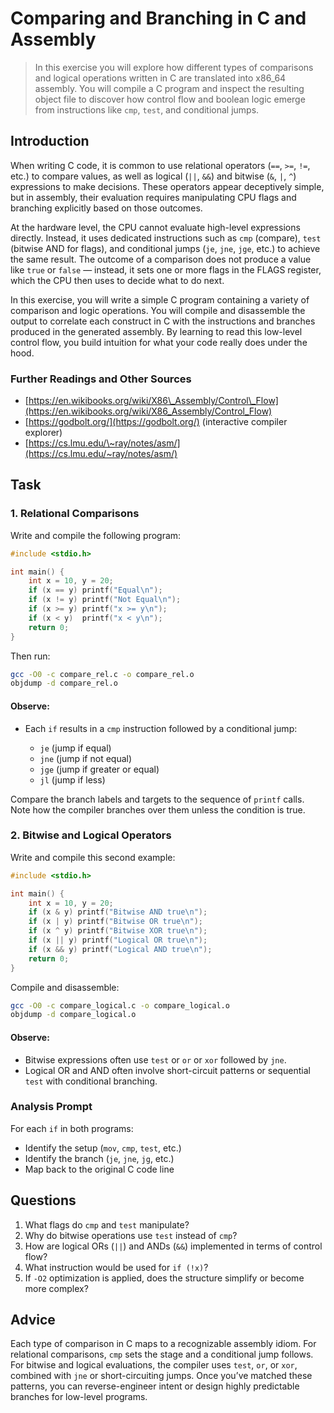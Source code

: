 <!---
{
  "id": "ef194da4-9d0f-45a3-baf8-bfac82efd0a8",
  "depends_on": [
    "AND",
    "800c7dd9-5ccf-42c1-b9ea-c2764579cf5d",
    "cc424af3-2bd7-491f-b678-89e18904bf58"
  ],
  "author": "Stephan Bökelmann",
  "first_used": "2025-06-12",
  "keywords": ["assembly", "stack", "variables", "addresses", "x86_64", "GAS"]
}
--->

# Comparing and Branching in C and Assembly

> In this exercise you will explore how different types of comparisons and logical operations written in C are translated into x86\_64 assembly. You will compile a C program and inspect the resulting object file to discover how control flow and boolean logic emerge from instructions like `cmp`, `test`, and conditional jumps.

## Introduction

When writing C code, it is common to use relational operators (`==`, `>=`, `!=`, etc.) to compare values, as well as logical (`||`, `&&`) and bitwise (`&`, `|`, `^`) expressions to make decisions. These operators appear deceptively simple, but in assembly, their evaluation requires manipulating CPU flags and branching explicitly based on those outcomes.

At the hardware level, the CPU cannot evaluate high-level expressions directly. Instead, it uses dedicated instructions such as `cmp` (compare), `test` (bitwise AND for flags), and conditional jumps (`je`, `jne`, `jge`, etc.) to achieve the same result. The outcome of a comparison does not produce a value like `true` or `false` — instead, it sets one or more flags in the FLAGS register, which the CPU then uses to decide what to do next.

In this exercise, you will write a simple C program containing a variety of comparison and logic operations. You will compile and disassemble the output to correlate each construct in C with the instructions and branches produced in the generated assembly. By learning to read this low-level control flow, you build intuition for what your code really does under the hood.

### Further Readings and Other Sources

* [https://en.wikibooks.org/wiki/X86\_Assembly/Control\_Flow](https://en.wikibooks.org/wiki/X86_Assembly/Control_Flow)
* [https://godbolt.org/](https://godbolt.org/) (interactive compiler explorer)
* [https://cs.lmu.edu/\~ray/notes/asm/](https://cs.lmu.edu/~ray/notes/asm/)

## Task

### 1. Relational Comparisons

Write and compile the following program:

```c
#include <stdio.h>

int main() {
    int x = 10, y = 20;
    if (x == y) printf("Equal\n");
    if (x != y) printf("Not Equal\n");
    if (x >= y) printf("x >= y\n");
    if (x < y)  printf("x < y\n");
    return 0;
}
```

Then run:

```sh
gcc -O0 -c compare_rel.c -o compare_rel.o
objdump -d compare_rel.o
```

#### Observe:

* Each `if` results in a `cmp` instruction followed by a conditional jump:

  * `je` (jump if equal)
  * `jne` (jump if not equal)
  * `jge` (jump if greater or equal)
  * `jl` (jump if less)

Compare the branch labels and targets to the sequence of `printf` calls. Note how the compiler branches over them unless the condition is true.

### 2. Bitwise and Logical Operators

Write and compile this second example:

```c
#include <stdio.h>

int main() {
    int x = 10, y = 20;
    if (x & y) printf("Bitwise AND true\n");
    if (x | y) printf("Bitwise OR true\n");
    if (x ^ y) printf("Bitwise XOR true\n");
    if (x || y) printf("Logical OR true\n");
    if (x && y) printf("Logical AND true\n");
    return 0;
}
```

Compile and disassemble:

```sh
gcc -O0 -c compare_logical.c -o compare_logical.o
objdump -d compare_logical.o
```

#### Observe:

* Bitwise expressions often use `test` or `or` or `xor` followed by `jne`.
* Logical OR and AND often involve short-circuit patterns or sequential `test` with conditional branching.

### Analysis Prompt

For each `if` in both programs:

* Identify the setup (`mov`, `cmp`, `test`, etc.)
* Identify the branch (`je`, `jne`, `jg`, etc.)
* Map back to the original C code line

## Questions

1. What flags do `cmp` and `test` manipulate?
2. Why do bitwise operations use `test` instead of `cmp`?
3. How are logical ORs (`||`) and ANDs (`&&`) implemented in terms of control flow?
4. What instruction would be used for `if (!x)`?
5. If `-O2` optimization is applied, does the structure simplify or become more complex?

## Advice

Each type of comparison in C maps to a recognizable assembly idiom. For relational comparisons, `cmp` sets the stage and a conditional jump follows. For bitwise and logical evaluations, the compiler uses `test`, `or`, or `xor`, combined with `jne` or short-circuiting jumps. Once you’ve matched these patterns, you can reverse-engineer intent or design highly predictable branches for low-level programs.
